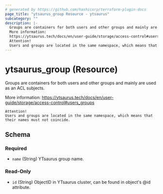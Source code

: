 ```yaml
---
# generated by https://github.com/hashicorp/terraform-plugin-docs
page_title: "ytsaurus_group Resource - ytsaurus"
subcategory: ""
description: |-
  Groups are containers for both users and other groups and mainly are used as an ACL subjects.
  More information:
  https://ytsaurus.tech/docs/en/user-guide/storage/access-control#users_groups
  Attention!
  Users and groups are located in the same namespace, which means that their names must not coincide.
---
```


# ytsaurus_group (Resource)

Groups are containers for both users and other groups and mainly are used as an ACL subjects. 

More information:
https://ytsaurus.tech/docs/en/user-guide/storage/access-control#users_groups

	Attention!
	Users and groups are located in the same namespace, which means that their names must not coincide.



<!-- schema generated by tfplugindocs -->
## Schema

### Required

- `name` (String) YTsaurus group name.

### Read-Only

- `id` (String) ObjectID in YTsaurus cluster, can be found in object's @id attribute.


